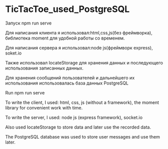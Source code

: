 # TicTacToe_used_PostgreSQL

Запуск npm run serve

Для написания клиента я использовал:html,css,js(без фреймворка), библиотека moment для удобной работы со временем.

Для написания сервера я использовал:node js(фреймворк express), soket.io

Также использовал locateStorage для хранения данных и последующего использования записанных данных. 

Для хранения сообщений пользователей и дальнейшего их использования использовалась база данных PostgreSQL



Run npm run serve

To write the client, I used: html, css, js (without a framework), the moment library for convenient work with time.

To write the server, I used: node js (express framework), socket.io

Also used locateStorage to store data and later use the recorded data.

The PostgreSQL database was used to store user messages and use them later.
